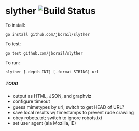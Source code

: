 slyther ![Build Status](https://travis-ci.org/jbcrail/slyther.png)
=======

To install:

    go install github.com/jbcrail/slyther

To test:

    go test github.com/jbcrail/slyther

To run:

    slyther [-depth INT] [-format STRING] url

##### TODO

- output as HTML, JSON, and graphviz
- configure timeout
- guess mimetypes by url; switch to get HEAD of URL?
- save local results w/ timestamps to prevent rude crawling
- obey robots.txt; switch to ignore robots.txt
- set user agent (ala Mozilla, IE)
